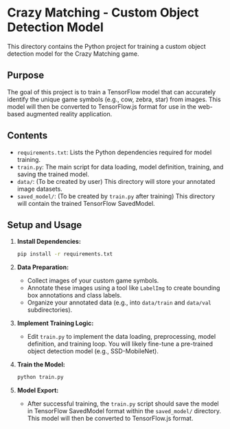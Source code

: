 # Crazy Matching - Custom Object Detection Model

This directory contains the Python project for training a custom object detection model for the Crazy Matching game.

## Purpose

The goal of this project is to train a TensorFlow model that can accurately identify the unique game symbols (e.g., cow, zebra, star) from images. This model will then be converted to TensorFlow.js format for use in the web-based augmented reality application.

## Contents

- `requirements.txt`: Lists the Python dependencies required for model training.
- `train.py`: The main script for data loading, model definition, training, and saving the trained model.
- `data/`: (To be created by user) This directory will store your annotated image datasets.
- `saved_model/`: (To be created by `train.py` after training) This directory will contain the trained TensorFlow SavedModel.

## Setup and Usage

1.  **Install Dependencies:**
    ```bash
    pip install -r requirements.txt
    ```

2.  **Data Preparation:**
    *   Collect images of your custom game symbols.
    *   Annotate these images using a tool like `LabelImg` to create bounding box annotations and class labels.
    *   Organize your annotated data (e.g., into `data/train` and `data/val` subdirectories).

3.  **Implement Training Logic:**
    *   Edit `train.py` to implement the data loading, preprocessing, model definition, and training loop. You will likely fine-tune a pre-trained object detection model (e.g., SSD-MobileNet).

4.  **Train the Model:**
    ```bash
    python train.py
    ```

5.  **Model Export:**
    *   After successful training, the `train.py` script should save the model in TensorFlow SavedModel format within the `saved_model/` directory. This model will then be converted to TensorFlow.js format.
